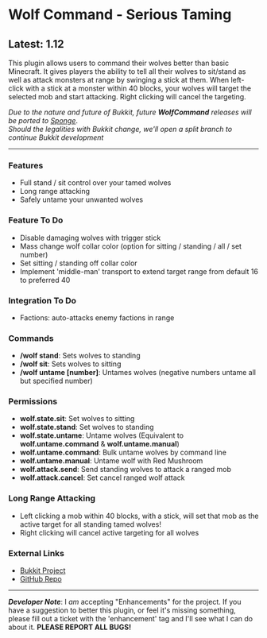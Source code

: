 # Wolf Command - Serious Taming #
## Latest: 1.12 ##

This plugin allows users to command their wolves better than basic Minecraft. It gives players the ability to tell all their wolves to sit/stand as well as attack monsters at range by swinging a stick at them. 
When left-click with a stick at a monster within 40 blocks, your wolves will target the selected mob and start attacking. Right clicking will cancel the targeting.   

*Due to the nature and future of Bukkit, future __WolfCommand__ releases will be ported to [Sponge](https://spongepowered.org/)*.  
*Should the legalities with Bukkit change, we'll open a split branch to continue Bukkit development*

-----  

### Features ###
- Full stand / sit control over your tamed wolves
- Long range attacking
- Safely untame your unwanted wolves

### Feature To Do ###
- Disable damaging wolves with trigger stick
- Mass change wolf collar color (option for sitting / standing / all / set number)
- Set sitting / standing off collar color
- Implement 'middle-man' transport to extend target range from default 16 to preferred 40

### Integration To Do ###
- Factions: auto-attacks enemy factions in range

### Commands ###
- **/wolf stand**: Sets wolves to standing
- **/wolf sit**: Sets wolves to sitting
- **/wolf untame [number]**: Untames wolves (negative numbers untame all but specified number)

### Permissions ###
- **wolf.state.sit**: Set wolves to sitting
- **wolf.state.stand**: Set wolves to standing
- **wolf.state.untame**: Untame wolves (Equivalent to **wolf.untame.command** & **wolf.untame.manual**)
- **wolf.untame.command**: Bulk untame wolves by command line
- **wolf.untame.manual**: Untame wolf with Red Mushroom
- **wolf.attack.send**: Send standing wolves to attack a ranged mob
- **wolf.attack.cancel**: Set cancel ranged wolf attack

### Long Range Attacking ###
- Left clicking a mob within 40 blocks, with a stick, will set that mob as the active target for all standing tamed wolves!
- Right clicking will cancel active targeting for all wolves

### External Links ###
- [Bukkit Project](http://dev.bukkit.org/bukkit-plugins/wolfcommand/ 'Bukkit Project Page')
- [GitHub Repo](https://github.com/puppyize/WolfCommand 'GitHub Repository')

-----

_**Developer Note**_: I _am_ accepting "Enhancements" for the project. If you have a suggestion to better this plugin, or feel it's missing something, please fill out a ticket with the 'enhancement' tag and I'll see what I can do about it. **PLEASE REPORT ALL BUGS!**